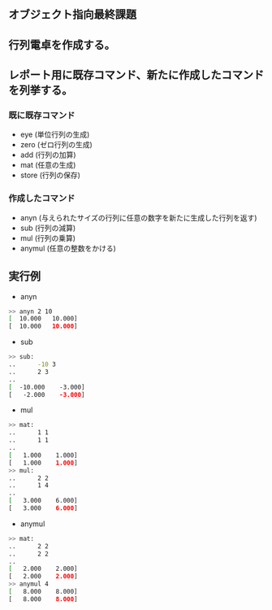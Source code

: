 ## オブジェクト指向最終課題

## 行列電卓を作成する。
## レポート用に既存コマンド、新たに作成したコマンドを列挙する。
### 既に既存コマンド

- eye (単位行列の生成)
- zero (ゼロ行列の生成)
- add (行列の加算)
- mat (任意の生成)
- store (行列の保存)

### 作成したコマンド

- anyn (与えられたサイズの行列に任意の数字を新たに生成した行列を返す)
- sub (行列の減算)
- mul (行列の乗算)
- anymul (任意の整数をかける)

## 実行例

- anyn

```bash
>> anyn 2 10
[  10.000   10.000]
[  10.000   10.000]
```

- sub 
 
```bash
>> sub:
..      -10 3
..      2 3
.. 
[  -10.000    -3.000]
[   -2.000    -3.000]
```

- mul
```bash
>> mat:
..      1 1
..      1 1
.. 
[   1.000    1.000]
[   1.000    1.000]
>> mul:
..      2 2
..      1 4
.. 
[   3.000    6.000]
[   3.000    6.000]
```

- anymul
```bash
>> mat:
..      2 2
..      2 2
.. 
[   2.000    2.000]
[   2.000    2.000]
>> anymul 4
[   8.000    8.000]
[   8.000    8.000]
```